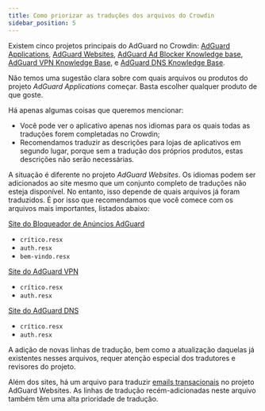 ```yaml
---
title: Como priorizar as traduções dos arquivos do Crowdin
sidebar_position: 5
---
```


Existem cinco projetos principais do AdGuard no Crowdin: [AdGuard Applications](https://crowdin.com/project/adguard-applications), [AdGuard Websites](https://crowdin.com/project/adguard-websites), [AdGuard Ad Blocker Knowledge base](https://crowdin.com/project/adguard-knowledge-base), [AdGuard VPN Knowledge Base](https://crowdin.com/project/adguard-vpn-knowledge-base), e [AdGuard DNS Knowledge Base](https://crowdin.com/project/adguard-knowledge-bases).

Não temos uma sugestão clara sobre com quais arquivos ou produtos do projeto *AdGuard Applications* começar. Basta escolher qualquer produto de que goste.

Há apenas algumas coisas que queremos mencionar:

- Você pode ver o aplicativo apenas nos idiomas para os quais todas as traduções forem completadas no Crowdin;
- Recomendamos traduzir as descrições para lojas de aplicativos em segundo lugar, porque sem a tradução dos próprios produtos, estas descrições não serão necessárias.

A situação é diferente no projeto *AdGuard Websites*. Os idiomas podem ser adicionados ao site mesmo que um conjunto completo de traduções não esteja disponível. No entanto, isso depende de quais arquivos já foram traduzidos. É por isso que recomendamos que você comece com os arquivos mais importantes, listados abaixo:

[Site do Bloqueador de Anúncios AdGuard](https://crowdin.com/project/adguard-websites/en#/adguard.com)

- `crítico.resx`
- `auth.resx`
- `bem-vindo.resx`

[Site do AdGuard VPN](https://crowdin.com/project/adguard-websites/en#/adguard-vpn.com)

- `crítico.resx`
- `auth.resx`

[Site do AdGuard DNS](https://crowdin.com/project/adguard-websites/en#/adguard-dns.com)

- `crítico.resx`
- `auth.resx`

A adição de novas linhas de tradução, bem como a atualização daquelas já existentes nesses arquivos, requer atenção especial dos tradutores e revisores do projeto.

Além dos sites, há um arquivo para traduzir [emails transacionais](https://crowdin.com/project/adguard-websites/en#/emails) no projeto AdGuard Websites. As linhas de tradução recém-adicionadas neste arquivo também têm uma alta prioridade de tradução.

